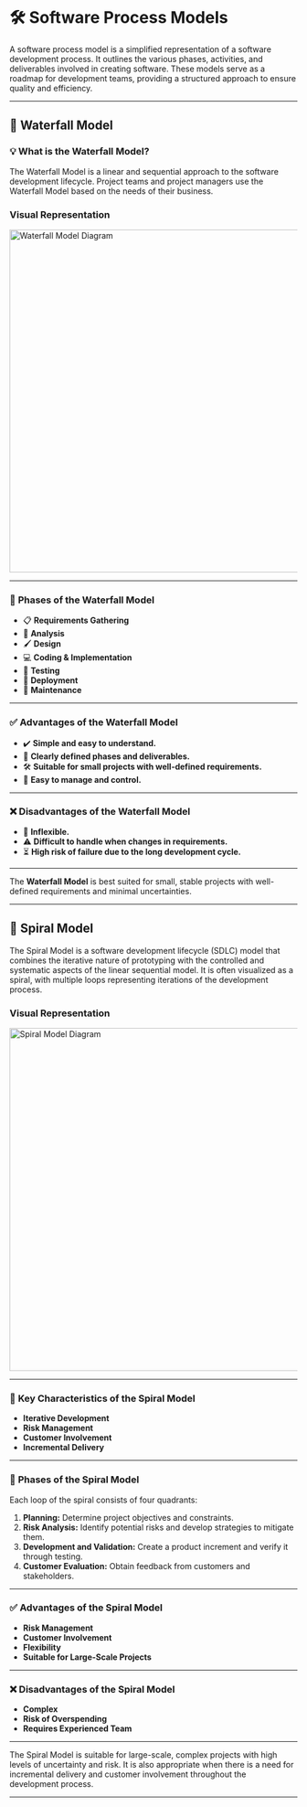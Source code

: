 # 🛠️ **Software Process Models**

A software process model is a simplified representation of a software development process. It outlines the various phases, activities, and deliverables involved in creating software. These models serve as a roadmap for development teams, providing a structured approach to ensure quality and efficiency.

---

## 🌊 **Waterfall Model**

### 💡 **What is the Waterfall Model?**
The Waterfall Model is a linear and sequential approach to the software development lifecycle. Project teams and project managers use the Waterfall Model based on the needs of their business.

### **Visual Representation**
<img src="https://github.com/user-attachments/assets/1832262e-1dfe-43e9-b583-86468017a692" alt="Waterfall Model Diagram" width="600"/>

---

### 🔄 **Phases of the Waterfall Model**

- 📋 **Requirements Gathering**
- 🧠 **Analysis**
- 🖌️ **Design**
- 💻 **Coding & Implementation**
- 🧪 **Testing**
- 🚀 **Deployment**
- 🔧 **Maintenance**

---

### ✅ **Advantages of the Waterfall Model**

- ✔️ **Simple and easy to understand.**
- 📑 **Clearly defined phases and deliverables.**
- 🛠️ **Suitable for small projects with well-defined requirements.**
- 📏 **Easy to manage and control.**

---

### ❌ **Disadvantages of the Waterfall Model**

- 🚫 **Inflexible.**
- ⚠️ **Difficult to handle when changes in requirements.**
- ⏳ **High risk of failure due to the long development cycle.**

---

The **Waterfall Model** is best suited for small, stable projects with well-defined requirements and minimal uncertainties.

---

## 🔄 **Spiral Model**

The Spiral Model is a software development lifecycle (SDLC) model that combines the iterative nature of prototyping with the controlled and systematic aspects of the linear sequential model. It is often visualized as a spiral, with multiple loops representing iterations of the development process.

### **Visual Representation**
<img src="https://github.com/user-attachments/assets/68702f79-8d40-4958-99b1-606ae39920f3" alt="Spiral Model Diagram" width="600"/>

---

### 📌 **Key Characteristics of the Spiral Model**

- **Iterative Development**
- **Risk Management**
- **Customer Involvement** 
- **Incremental Delivery**

---

### 🔄 **Phases of the Spiral Model**

Each loop of the spiral consists of four quadrants:

1. **Planning:** Determine project objectives and constraints.
2. **Risk Analysis:** Identify potential risks and develop strategies to mitigate them.
3. **Development and Validation:** Create a product increment and verify it through testing.
4. **Customer Evaluation:** Obtain feedback from customers and stakeholders.

---

### ✅ **Advantages of the Spiral Model**

- **Risk Management**
- **Customer Involvement**
- **Flexibility**
- **Suitable for Large-Scale Projects**

---

### ❌ **Disadvantages of the Spiral Model**

- **Complex**
- **Risk of Overspending**
- **Requires Experienced Team**

---

The Spiral Model is suitable for large-scale, complex projects with high levels of uncertainty and risk. It is also appropriate when there is a need for incremental delivery and customer involvement throughout the development process.

---
